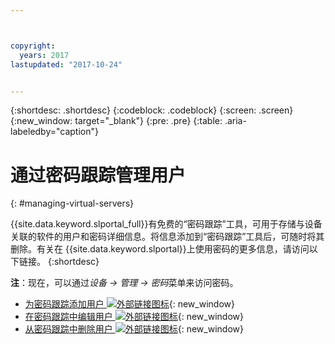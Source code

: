 ```yaml
---



copyright:
  years: 2017
lastupdated: "2017-10-24"


---
```


{:shortdesc: .shortdesc}
{:codeblock: .codeblock}
{:screen: .screen}
{:new_window: target="_blank"}
{:pre: .pre}
{:table: .aria-labeledby="caption"}


# 通过密码跟踪管理用户
{: #managing-virtual-servers}

{{site.data.keyword.slportal_full}}有免费的“密码跟踪”工具，可用于存储与设备关联的软件的用户和密码详细信息。将信息添加到“密码跟踪”工具后，可随时将其删除。有关在 {{site.data.keyword.slportal}}上使用密码的更多信息，请访问以下链接。
{:shortdesc}

**注**：现在，可以通过*设备 -> 管理 -> 密码*菜单来访问密码。

* [为密码跟踪添加用户 ![外部链接图标](../icons/launch-glyph.svg "外部链接图标")](https://knowledgelayer.softlayer.com/procedure/add-user-password-tracking){: new_window} 
* [在密码跟踪中编辑用户 ![外部链接图标](../icons/launch-glyph.svg "外部链接图标")](https://knowledgelayer.softlayer.com/procedure/edit-user-password-tracking){: new_window}
* [从密码跟踪中删除用户 ![外部链接图标](../icons/launch-glyph.svg "外部链接图标")](https://knowledgelayer.softlayer.com/procedure/delete-user-password-tracking){: new_window}
